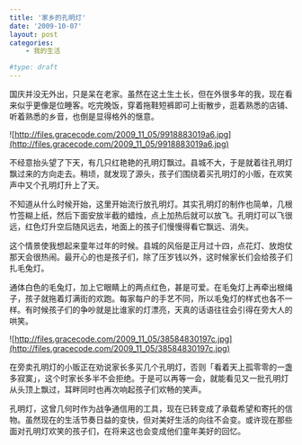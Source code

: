```yaml
---
title: '家乡的孔明灯'
date: '2009-10-07'
layout: post
categories:
    - 我的生活

#type: draft
---
```


国庆并没无外出，只是呆在老家。虽然在这土生土长，但在外很多年的我，现在看来似乎更像是位睡客。吃完晚饭，穿着拖鞋短裤即可上街散步，逛着熟悉的店铺、听着熟悉的乡音，也倒是显得格外的惬意。

![http://files.gracecode.com/2009_11_05/9918883019a6.jpg](http://files.gracecode.com/2009_11_05/9918883019a6.jpg)

不经意抬头望了下天，有几只红艳艳的孔明灯飘过。县城不大，于是就着往孔明灯飘过来的方向走去。稍顷，就发现了源头，孩子们围绕着买孔明灯的小贩，在欢笑声中又个孔明灯升上了天。

不知道从什么时候开始，这里开始流行放孔明灯。其实孔明灯的制作也简单，几根竹签糊上纸，然后下面安放半截的蜡烛，点上加热后就可以放飞。孔明灯可以飞很远，红色灯升空后随风远去，地面上的孩子们慢慢得看它飘远、消失。

这个情景使我想起来童年过年的时候。县城的风俗是正月过十四，点花灯、放炮仗那天会很热闹。最开心的也是孩子们，除了压岁钱以外，这时候家长们会给孩子们扎毛兔灯。

通体白色的毛兔灯，加上它眼睛上的两点红色，甚是可爱。在毛兔灯上再牵出根绳子，孩子就拖着灯满街的欢跑。每家每户的手艺不同，所以毛兔灯的样式也各不一样。有时候孩子们的争吵就是比谁家的灯漂亮，天真的话语往往会引得在旁大人的哄笑。

![http://files.gracecode.com/2009_11_05/38584830197c.jpg](http://files.gracecode.com/2009_11_05/38584830197c.jpg)

在旁卖孔明灯的小贩正在劝说家长多买几个孔明灯，否则「看着天上孤零零的一盏多寂寞」，这个时家长多半不会拒绝。于是可以再等一会，就能看见又一批孔明灯从头顶上飘过，耳畔同时也再次响起孩子们欢畅的笑声。

孔明灯，这曾几何时作为战争通信用的工具，现在已转变成了承载希望和寄托的信物。虽然现在的生活节奏日益的变快，但对美好生活的向往不会变。或许现在那些面对孔明灯欢笑的孩子们，在将来这也会变成他们童年美好的回忆。
